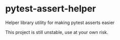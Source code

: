 # pytest-assert-helper
Helper library utility for making pytest asserts easier

This project is still unstable, use at your own risk.
